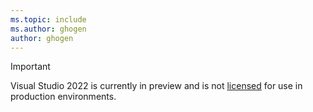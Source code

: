 ```yaml
---
ms.topic: include
ms.author: ghogen
author: ghogen
---
```

> [!IMPORTANT]
> Visual Studio 2022 is currently in preview and is not [licensed](https://visualstudio.microsoft.com/license-terms/vs2022-prerelease/) for use in production environments.
